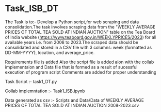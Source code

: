 # Task_ISB_DT
The Task is to:-
Develop a Python script,for web scraping and data consolidation.The task involves scraping data from the "WEEKLY AVERAGE PRICES OF TOTAL TEA SOLD 
AT INDIAN AUCTION" table on the Tea Board of India website (https://www.teaboard.gov.in/WEEKLYPRICES/2023) for all available years i.e. from 2008 
to 2023.The scraped data should be consolidated and stored in a CSV file with 3 columns: week (formatted as DD-MM-YYYY), location, and average_price.

Requirements file is added 
Also the script file is added alon with the collab implementaion and Data file that is formed as a result of sucessful execution of program script
Comments are added for proper understanding

Task Script :- task1_DT.py

Collab implemntation :- Task1_ISB.ipynb

Data generated as csv :- Scripts and Data/Data of WEEKLY AVERAGE PRICES OF TOTAL TEA SOLD AT INDIAN AUCTION 2008-2023.csv
